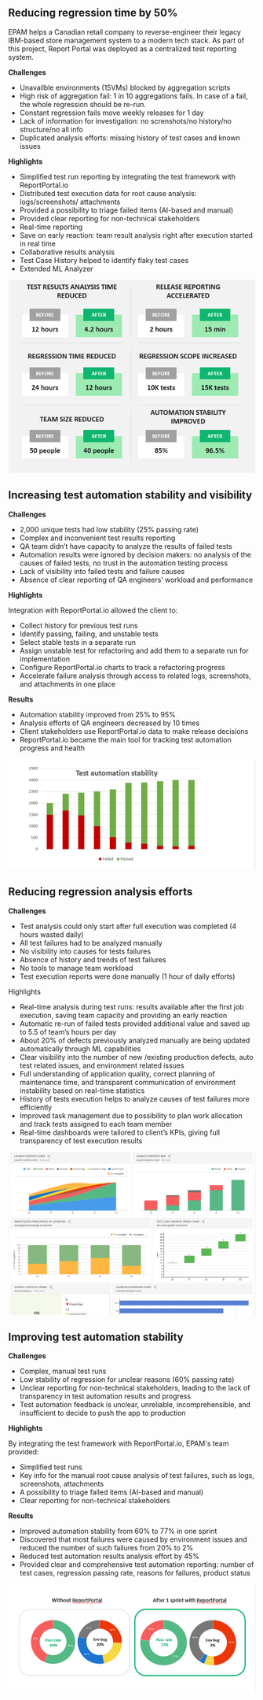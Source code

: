 ## Reducing regression time by 50%

EPAM helps a Canadian retail company to reverse-engineer their legacy IBM-based store management system to a modern tech stack. As part of this project, Report Portal was deployed as a centralized test reporting system.

**Challenges**

- Unavailble environments (15VMs) blocked by aggregation scripts
- High risk of aggregation fail: 1 in 10 aggregations fails. In case of a fail, the whole regression should be re-run.
- Constant regression fails move weekly releases for 1 day
- Lack of information for investigation: no screnshots/no history/no structure/no all info
- Duplicated analysis efforts: missing history of test cases and known issues

**Highlights**

- Simplified test run reporting by integrating the test framework with ReportPortal.io
- Distributed test execution data for root cause analysis: logs/screenshots/ attachments
- Provided a possibility to triage failed items (AI-based and manual)
- Provided clear reporting for non-technical stakeholders
- Real-time reporting
- Save on early reaction: team result analysis right after execution started in real time
- Collaborative results analysis
- Test Case History helped to identify flaky test cases
- Extended ML Analyzer

[ ![ImageName](Images/CaseStudies/CaseStudy1.png) ](Images/CaseStudies/CaseStudy1.png)


## Increasing test automation stability and visibility

**Challenges**

- 2,000 unique tests had low stability (25% passing rate)
- Complex and inconvenient test results reporting
- QA team didn’t have capacity to analyze the results of failed tests
- Automation results were ignored by decision makers: no analysis of the causes of failed tests, no trust in the automation testing process
- Lack of visibility into failed tests and failure causes
- Absence of clear reporting of QA engineers’ workload and performance

**Highlights**

Integration with ReportPortal.io allowed the client to:

- Collect history for previous test runs
- Identify passing, failing, and unstable tests
- Select stable tests in a separate run
- Assign unstable test for refactoring and add them to a separate run for implementation
- Configure ReportPortal.io charts to track a refactoring progress
- Accelerate failure analysis through access to related logs, screenshots, and attachments in one place

**Results**

- Automation stability improved from 25% to 95%
- Analysis efforts of QA engineers decreased by 10 times
- Client stakeholders use ReportPortal.io data to make release decisions
- ReportPortal.io became the main tool for tracking test automation progress and health

[ ![ImageName](Images/CaseStudies/CaseStudy2.png) ](Images/CaseStudies/CaseStudy2.png)


## Reducing regression analysis efforts

**Challenges**

- Test analysis could only start after full execution was completed (4 hours wasted daily)
- All test failures had to be analyzed manually
- No visibility into causes for tests failures
- Absence of history and trends of test failures
- No tools to manage team workload
- Test execution reports were done manually (1 hour of daily efforts)

Highlights

- Real-time analysis during test runs: results available after the first job execution, saving team capacity and providing an early reaction
- Automatic re-run of failed tests provided additional value and saved up to 5.5 of team’s hours per day
- About 20% of defects previously analyzed manually are being updated automatically through ML capabilities
- Clear visibility into the number of new /existing production defects, auto test related issues, and environment related issues
- Full understanding of application quality, correct planning of maintenance time, and transparent communication of environment instability based on real-time statistics
- History of tests execution helps to analyze causes of test failures more efficiently
- Improved task management due to possibility to plan work allocation and track tests assigned to each team member
- Real-time dashboards were tailored to client’s KPIs, giving full transparency of test execution results

[ ![ImageName](Images/CaseStudies/CaseStudy3.png) ](Images/CaseStudies/CaseStudy3.png)


## Improving test automation stability

**Challenges**

- Complex, manual test runs
- Low stability of regression for unclear reasons (60% passing rate)
- Unclear reporting for non-technical stakeholders, leading to the lack of transparency in test automation results and progress
- Test automation feedback is unclear, unreliable, incomprehensible, and insufficient to decide to push the app to production

**Highlights**

By integrating the test framework with ReportPortal.io, EPAM's team provided:

- Simplified test runs
- Key info for the manual root cause analysis of test failures, such as logs, screenshots, attachments
- A possibility to triage failed items (AI-based and manual)
- Clear reporting for non-technical stakeholders

**Results**

- Improved automation stability from 60% to 77% in one sprint
- Discovered that most failures were caused by environment issues and reduced the number of such failures from 20% to 2%
- Reduced test automation results analysis effort by 45%
- Provided clear and comprehensive test automation reporting: number of test cases, regression passing rate, reasons for failures, product status

[ ![ImageName](Images/CaseStudies/CaseStudy4.png) ](Images/CaseStudies/CaseStudy4.png)